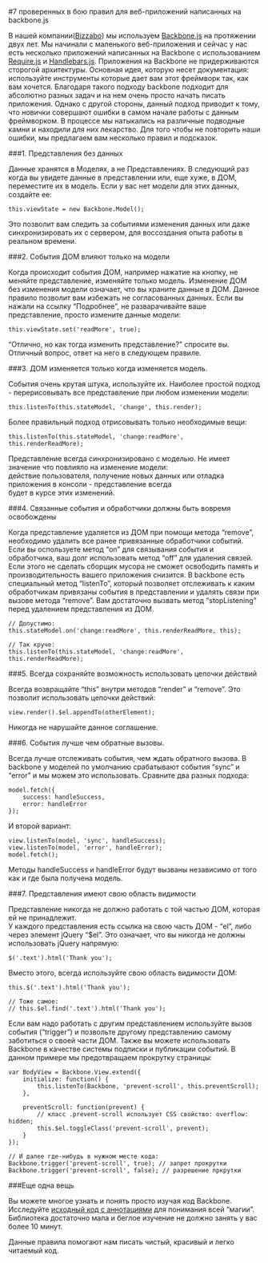 #7 проверенных в бою правил для веб-приложений написанных на backbone.js

В нашей компании([Bizzabo][1]) мы используем [Backbone.js][2] на протяжении двух лет. Мы начинали с маленького веб-приложения и сейчас у нас есть несколько приложений написанных на Backbone с использованием [Require.js][3] и [Handlebars.js][4].
Приложения на Backbone не придерживаются сторогой архитектуры. Основная идея, которую несет документация: используйте инструменты которые дает вам этот фреймворк так, как вам хочется.
Благодаря такого подходу backbone подходит для абсолютно разных задач и на нем очень просто начать писать приложения. Однако с другой стороны, данный подход приводит к тому, что новички совершают ошибки в самом начале работы с данным фреймворком. 
В процессе мы натыкались на различные подводные камни и находили для них лекарство.
Для того чтобы не повторить наши ошибки, мы предлагаем вам несколько правил и подсказок.

###1. Представления без данных

Данные хранятся в Моделях, а не Представлениях. В следующий раз когда вы увидете данные в представлении или, еще хуже, в ДОМ, переместите их в модель.
Если у вас нет модели для этих данных, создайте ее:

    this.viewState = new Backbone.Model();

Это позволит вам следить за событиями изменения данных или даже синхронизировать их с сервером, для воссоздания опыта работы в реальном времени.

###2. События ДОМ влияют только на модели

Когда происходит события ДОМ, например нажатие на кнопку, не меняйте представление, изменяйте только модель.
Изменение ДОМ без изменения модели означает, что вы храните данные в ДОМ.  Данное правило позволит вам избежать не согласованных данных. 
Если вы нажали на ссылку “Подробнее”, не разварачивайте ваше представление, просто измените данные модели:

    this.viewState.set('readMore', true);

“Отлично, но как тогда изменить представление?” спросите вы. Отличный вопрос, ответ на него в следующем правиле.

###3. ДОМ изменяется только когда изменяется модель.

События очень крутая штука, используйте их. Наиболее простой подход - перерисовывать все представление при любом изменении модели:

    this.listenTo(this.stateModel, 'change', this.render);
    
Более правильный подход отрисовывать только необходимые вещи:

    this.listenTo(this.stateModel, 'change:readMore', this.renderReadMore);
    
Представление всегда синхронизировано с моделью. Не имеет значение что повлияло на изменение модели:  
действие пользователя, получение новых данных или отладка приложения в консоли - представление всегда  
будет в курсе этих изменений.

###4. Связанные события и обработчики должны быть вовремя освобождены   

Когда представление удаляется из ДОМ при помощи метода “remove”, необходимо удалить все ранее привязанные обработчики событий.
Если вы оспользуете метод “on” для связывания события и обработчика, ваш долг использовать метод “off” для удаления связей. Если этого не сделать сборщик мусора не сможет освободить память и производительность вашего приложения снизится.
В backbone есть специальный метод “listenTo”, который позволяет отслеживать к каким обработчикам привязаны события в представлении и удалять связи при вызове метода “remove”. Вам достаточно вызвать метод “stopListening” перед удалением представления из ДОМ.

    // Допустимо:
    this.stateModel.on('change:readMore', this.renderReadMore, this);
 
    // Так круче:
    this.listenTo(this.stateModel, 'change:readMore', this.renderReadMore);
    
###5. Всегда сохраняйте возможность использовать цепочки действий

Всегда возвращайте “this” внутри методов “render” и “remove”. Это позволит использовать цепочки действий:

    view.render().$el.appendTo(otherElement);
    
Никогда не нарушайте данное соглашение.

###6. События лучше чем обратные вызовы.

Всегда лучше отслеживать события, чем ждать обратного вызова.
В backbone у моделей по умолчанию срабатывают события “sync” и “error” и мы можем это использовать. Сравните два разных подхода:

    model.fetch({
        success: handleSuccess,
        error: handleError
    });
    
И второй вариант:

    view.listenTo(model, 'sync', handleSuccess);
    view.listenTo(model, 'error', handleError);
    model.fetch();
    
Методы handleSuccess и handleError будут вызваны независимо от того как и где была получена модель.

###7. Представления имеют свою область видимости

Представление никогда не должно работать с той частью ДОМ, которая ей не принадлежит.  
У каждого представления есть ссылка на свою часть ДОМ - “el”, либо через элемент jQuery “$el”.
Это означает, что вы никогда не должны использовать jQuery напрямую:

    $('.text').html('Thank you');
    
Вместо этого, всегда используйте свою область видимости ДОМ:

    this.$('.text').html('Thank you');
 
    // Тоже самое:
    // this.$el.find('.text').html('Thank you');
    
Если вам надо работать с другим представлением используйте вызов события (“trigger”) и позвольте другому представлению самому заботиться о своей части ДОМ. Также вы можете использовать Backbone в качестве системы подписки и публикации событий.
В данном примере мы предотвращаем прокрутку страницы:

    var BodyView = Backbone.View.extend({
        initialize: function() {
            this.listenTo(Backbone, 'prevent-scroll', this.preventScroll);
        },
 
        preventScroll: function(prevent) {
            // класс .prevent-scroll использует CSS свойство: overflow: hidden;
            this.$el.toggleClass('prevent-scroll', prevent);
        }
    });
 
    // И далее где-нибудь в нужном месте кода:
    Backbone.trigger('prevent-scroll', true); // запрет прокрутки
    Backbone.trigger('prevent-scroll', false); // разрешение пркрутки
    
###Еще одна вещь

Вы можете многое узнать и понять просто изучая код Backbone. Исследуйте [исходный код с аннотациями][5] для понимания всей “магии”. Библиотека достаточно мала и беглое изучение не должно занять у вас более 10 минут.

Данные правила помогают нам писать чистый, красивый и легко читаемый код.
 
 [1]: http://www.bizzabo.com
 [2]: http://backbonejs.org/
 [3]: http://requirejs.org
 [4]: http://handlebarsjs.com/
 [5]: http://backbonejs.org/docs/backbone.html
